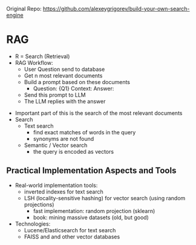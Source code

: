 Original Repo: https://github.com/alexeygrigorev/build-your-own-search-engine

# RAG

- R = Search (Retrieval)
- RAG Workflow:
  - User Question send to database
  - Get n most relevant documents
  - Build a prompt based on these documents
    - Question: {Q1}
      Context:
      Answer:
  - Send this prompt to LLM
  - The LLM replies with the answer

* Important part of this is the search of the most relevant documents
* Search
  - Text search
    - find exact matches of words in the query
    - synonyms are not found
  - Semantic / Vector search
    - the query is encoded as vectors

## Practical Implementation Aspects and Tools

- Real-world implementation tools:
  - inverted indexes for text search
  - LSH (locality-sensitive hashing) for vector search (using random projections)
    - fast implementation: random projection (sklearn)
    - book: mining massive datasets (old, but good)
- Technologies:
  - Lucene/Elasticsearch for text search
  - FAISS and and other vector databases
